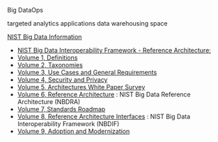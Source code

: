 

Big DataOps

targeted analytics applications
data warehousing space

[NIST Big Data Information](https://www.nist.gov/el/cyber-physical-systems/big-data-pwg)
- [NIST Big Data Interoperability Framework - Reference Architecture:](https://nvlpubs.nist.gov/nistpubs/SpecialPublications/NIST.SP.1500-6r2.pdf)
- [Volume 1, Definitions](http://dx.doi.org/10.6028/NIST.SP.1500-1)
- [Volume 2, Taxonomies](http://dx.doi.org/10.6028/NIST.SP.1500-2)
- [Volume 3, Use Cases and General Requirements](http://dx.doi.org/10.6028/NIST.SP.1500-3)
- [Volume 4, Security and Privacy](http://dx.doi.org/10.6028/NIST.SP.1500-4)
- [Volume 5, Architectures White Paper Survey](http://dx.doi.org/10.6028/NIST.SP.1500-5)
- [Volume 6, Reference Architecture](http://dx.doi.org/10.6028/NIST.SP.1500-6) : NIST Big Data Reference Architecture (NBDRA)
- [Volume 7, Standards Roadmap](http://dx.doi.org/10.6028/NIST.SP.1500-7)
- [Volume 8, Reference Architecture Interfaces](https://doi.org/10.6028/NIST.SP.1500-9r1) : NIST Big Data Interoperability Framework (NBDIF)
- [Volume 9, Adoption and Modernization]()

